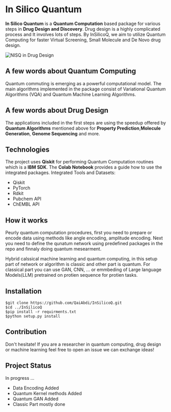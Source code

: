# In Silico Quantum

**In Silico Quantum** is a __Quantum Computation__ based package for various steps in __Drug Design and Discovery__. Drug design is a highly complicated process and It involves lots of steps. By InSilicoQ, we aim to utilize Quantum Computing for faster Virtual Screening, Small Molecule and De Novo drug design. 

![NISQ in Drug Design](./img/NISQ.png)


## A few words about Quantum Computing

Quantum commuting is emerging as a powerful computational model. The main algorithms implemented in the package consist of Variational Quantum Algorithms (VQA)
and Quantum Machine Learning Algorithms. 

## A few words about Drug Design 
The applications included in the first steps are using the speedup offered by __Quantum Algorithms__ mentioned above for __Property Prediction__,__Molecule Generation__, __Genome Sequencing__ and more. 

## Technologies
The project uses __Qiskit__ for performing Quantum Computation routines which is a __IBM SDK__. The __Colab Notebook__ provides a guide how to use the integrated packages. Integrated Tools and Datasets:

* Qiskit
* PyTorch
* Rdkit
* Pubchem API
* ChEMBL API

## How it works

Peurly quantum computation procedures, first you need to prepare or encode data using methods like angle encoding, amplitude encoding. Next you need to define the qunatum network using predefined packages in the repo and finnaly doing quantum mesearment.

Hybrid calssical machine learning and quantum computing, in this setup part of network or algorithm is classic and other part is quantum. For classical part you can use GAN, CNN, ... or  emmbeding of Large language Models(LLM) pretrained on protien sequence for protien tasks.


## Installation

```
$git clone https://github.com/QaiAbdi/InSilicoQ.git
$cd ../InSilicoQ
$pip install -r requirments.txt
$python setup.py install
```

## Contribution
Don't hesitate! If you are a researcher in quantum computing, drug design or machine learning feel free to open an issue we can exchange ideas!



## Project Status
 In progress ... 
 - Data Encoding Added
 - Quantum Kernel methods Added
 - Quantum GAN Added
 - Classic Part mostly done





